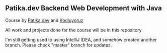 ## Patika.dev Backend Web Development with Java

Course by [Patika.dev](https://www.patika.dev/) and [Kodluyoruz](https://www.kodluyoruz.org/) 

All work and projects done for the course will be in this repository. 

I'm still getting used to using IntelliJ IDEA, and somehow created another branch. Please check "master" branch for updates.
